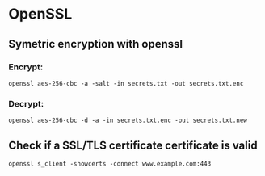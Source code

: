 # OpenSSL
## Symetric encryption with openssl
### Encrypt:
```
openssl aes-256-cbc -a -salt -in secrets.txt -out secrets.txt.enc
```

### Decrypt:
```
openssl aes-256-cbc -d -a -in secrets.txt.enc -out secrets.txt.new
```

## Check if a SSL/TLS certificate certificate is valid
```
openssl s_client -showcerts -connect www.example.com:443
```
